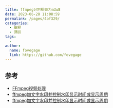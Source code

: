 ```yaml
---
title: ffmpeg分割视频为m3u8
date: 2023-06-28 11:08:59
permalink: /pages/4bf329/
categories:
  - 编程
  - 调研
tags:
  - 
author: 
  name: fovegage
  link: https://github.com/fovegage
---
```

## 参考

- [FFmpeg视频处理 ](https://www.cnblogs.com/Finley/p/8646711.html)
- [ffmpeg加文字水印并控制水印显示时间或显示周期](https://www.cnblogs.com/youngt/p/3768313.html)
- [ffmpeg加文字水印并控制水印显示时间或显示周期](https://blog.csdn.net/isuker/article/details/51463241)
